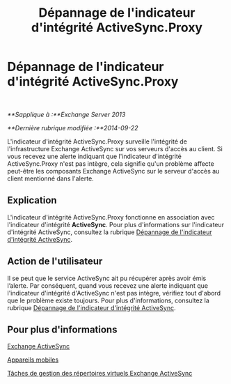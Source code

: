 ﻿---
title: Dépannage de l'indicateur d'intégrité ActiveSync.Proxy
TOCTitle: Dépannage de l'indicateur d'intégrité ActiveSync.Proxy
ms:assetid: f10acbb8-4d2e-43fb-b3a5-6dbb7a529e04
ms:mtpsurl: https://technet.microsoft.com/fr-fr/library/ms.exch.scom.activesync.proxy(v=EXCHG.150)
ms:contentKeyID: 53276483
ms.date: 10/08/2015
mtps_version: v=EXCHG.150
ms.translationtype: HT
---

# Dépannage de l'indicateur d'intégrité ActiveSync.Proxy

 

_**Sapplique à :**Exchange Server 2013_

_**Dernière rubrique modifiée :**2014-09-22_

L'indicateur d'intégrité ActiveSync.Proxy surveille l'intégrité de l'infrastructure Exchange ActiveSync sur vos serveurs d'accès au client. Si vous recevez une alerte indiquant que l'indicateur d'intégrité ActiveSync.Proxy n'est pas intègre, cela signifie qu'un problème affecte peut-être les composants Exchange ActiveSync sur le serveur d'accès au client mentionné dans l'alerte.

## Explication

L'indicateur d'intégrité ActiveSync.Proxy fonctionne en association avec l'indicateur d'intégrité **ActiveSync**. Pour plus d'informations sur l'indicateur d'intégrité ActiveSync, consultez la rubrique [Dépannage de l'indicateur d'intégrité ActiveSync](troubleshooting-activesync-health-set.md).

## Action de l'utilisateur

Il se peut que le service ActiveSync ait pu récupérer après avoir émis l’alerte. Par conséquent, quand vous recevez une alerte indiquant que l'indicateur d'intégrité d'ActiveSync n'est pas intègre, vérifiez tout d'abord que le problème existe toujours. Pour plus d'informations, consultez la rubrique [Dépannage de l'indicateur d'intégrité ActiveSync](troubleshooting-activesync-health-set.md).

## Pour plus d'informations

[Exchange ActiveSync](https://technet.microsoft.com/fr-fr/library/aa998357\(v=exchg.150\))

[Appareils mobiles](https://technet.microsoft.com/fr-fr/library/bb232129\(v=exchg.150\))

[Tâches de gestion des répertoires virtuels Exchange ActiveSync](https://technet.microsoft.com/fr-fr/library/bb125170\(v=exchg.150\))

